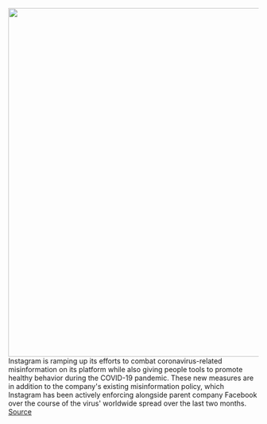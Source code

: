<img src='https://cdn.vox-cdn.com/thumbor/voMKMxMkbYtJ-_62LbM6TqhaoCE=/0x0:2040x1360/1200x800/filters:focal(857x517:1183x843)/cdn.vox-cdn.com/uploads/chorus_image/image/66545827/acastro_190919_1777_instagram_0002.0.0.png' width='700px' /><br/>
Instagram is ramping up its efforts to combat coronavirus-related misinformation on its platform while also giving people tools to promote healthy behavior during the COVID-19 pandemic. These new measures are in addition to the company's existing misinformation policy, which Instagram has been actively enforcing alongside parent company Facebook over the course of the virus' worldwide spread over the last two months.
<a href='https://www.theverge.com/2020/3/24/21192026/instagram-coronavirus-covid-19-misinformation-co-watching-feature'> Source <a/>